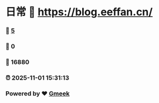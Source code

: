 # 日常 :link: https://blog.eeffan.cn/ 
### :page_facing_up: [5](https://blog.eeffan.cn//tag.html) 
### :speech_balloon: 0 
### :hibiscus: 16880 
### :alarm_clock: 2025-11-01 15:31:13 
### Powered by :heart: [Gmeek](https://github.com/Meekdai/Gmeek)
